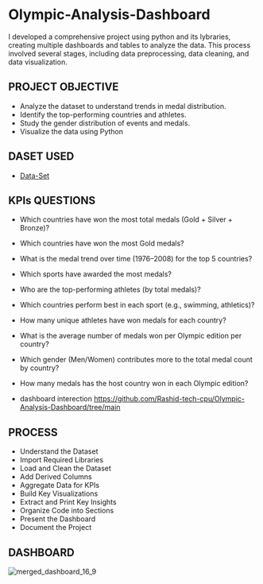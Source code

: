 # Olympic-Analysis-Dashboard
I developed a comprehensive project using python and its lybraries, creating multiple dashboards and tables to analyze the data. This process involved several stages, including data preprocessing, data cleaning, and data visualization.

## PROJECT OBJECTIVE
- Analyze the dataset to understand trends in medal distribution.
- Identify the top-performing countries and athletes.
- Study the gender distribution of events and medals.
- Visualize the data using Python

## DASET USED
- <a href="https://drive.google.com/file/d/1EHMliUCEb8k6VhkpxK00oaY6GQtkwrhg/view?usp=sharing">Data-Set</a>

## KPIs QUESTIONS

- Which countries have won the most total medals (Gold + Silver + Bronze)?
- Which countries have won the most Gold medals?
- What is the medal trend over time (1976–2008) for the top 5 countries?
- Which sports have awarded the most medals?
- Who are the top-performing athletes (by total medals)?
- Which countries perform best in each sport (e.g., swimming, athletics)?
- How many unique athletes have won medals for each country?
- What is the average number of medals won per Olympic edition per country?
- Which gender (Men/Women) contributes more to the total medal count by country?
- How many medals has the host country won in each Olympic edition?

- dashboard interection  https://github.com/Rashid-tech-cpu/Olympic-Analysis-Dashboard/tree/main

## PROCESS

- Understand the Dataset
- Import Required Libraries
- Load and Clean the Dataset
- Add Derived Columns
- Aggregate Data for KPIs
- Build Key Visualizations
- Extract and Print Key Insights
- Organize Code into Sections
- Present the Dashboard
- Document the Project

 ## DASHBOARD 
![merged_dashboard_16_9](https://github.com/user-attachments/assets/6a6c5965-8c8e-4e00-912b-65e3e33bc45b)



